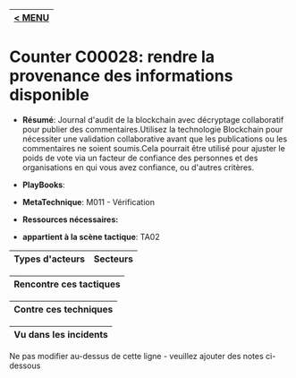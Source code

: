 |[< MENU](../README.md)|
|---|
# Counter C00028: rendre la provenance des informations disponible

* **Résumé**: Journal d'audit de la blockchain avec décryptage collaboratif pour publier des commentaires.Utilisez la technologie Blockchain pour nécessiter une validation collaborative avant que les publications ou les commentaires ne soient soumis.Cela pourrait être utilisé pour ajuster le poids de vote via un facteur de confiance des personnes et des organisations en qui vous avez confiance, ou d'autres critères.

* **PlayBooks**:

* **MetaTechnique**: M011 - Vérification

* **Ressources nécessaires:**

* **appartient à la scène tactique**: TA02


|Types d'acteurs |Secteurs |
|----------- |------- |



|Rencontre ces tactiques |
|---------------------- |



|Contre ces techniques |
|------------------------- |



|Vu dans les incidents |
|----------------- |


Ne pas modifier au-dessus de cette ligne - veuillez ajouter des notes ci-dessous
